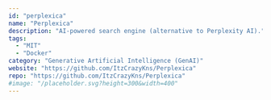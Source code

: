 ```yaml
---
id: "perplexica"
name: "Perplexica"
description: "AI-powered search engine (alternative to Perplexity AI)."
tags:
  - "MIT"
  - "Docker"
category: "Generative Artificial Intelligence (GenAI)"
website: "https://github.com/ItzCrazyKns/Perplexica"
repo: "https://github.com/ItzCrazyKns/Perplexica"
#image: "/placeholder.svg?height=300&width=400"
---
```


